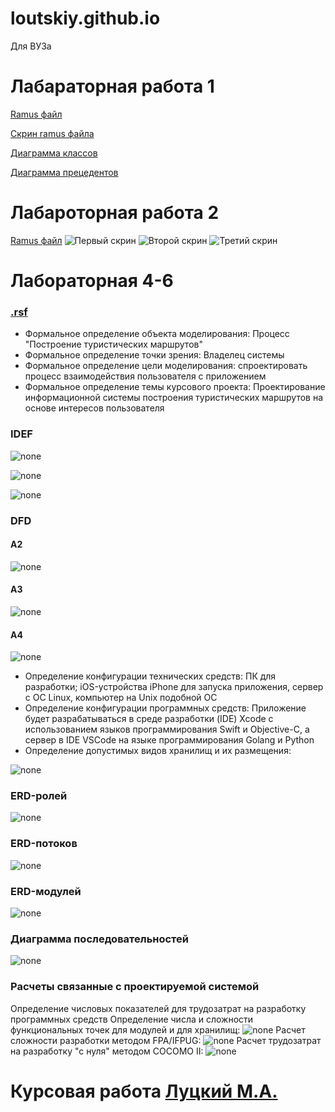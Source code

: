 # loutskiy.github.io
Для ВУЗа

# Лабараторная работа 1
[Ramus файл](https://github.com/loutskiy/loutskiy.github.io/blob/master/sixq.rsf)

[Скрин ramus файла](https://github.com/loutskiy/loutskiy.github.io/blob/master/Шесть%20вопросов.png)

[Диаграмма классов](https://github.com/loutskiy/loutskiy.github.io/blob/master/Диаграмма%20классов.png)

[Диаграмма прецедентов](https://github.com/loutskiy/loutskiy.github.io/blob/master/Диаграмма%20прецедентов.png)

# Лабароторная работа 2
[Ramus файл](https://github.com/loutskiy/loutskiy.github.io/blob/master/laba2)
![Первый скрин](https://github.com/loutskiy/loutskiy.github.io/blob/master/laba2_1.png)
![Второй скрин](https://github.com/loutskiy/loutskiy.github.io/blob/master/laba2_2.png)
![Третий скрин](https://github.com/loutskiy/loutskiy.github.io/blob/master/laba2_3.png)

# Лабораторная 4-6

### [.rsf](course-2.rsf)

* Формальное определение объекта моделирования: Процесс "Построение туристических маршрутов"
* Формальное определение точки зрения: Владелец системы
* Формальное определение цели моделирования: спроектировать процесс взаимодействия пользователя с приложением
* Формальное определение темы курсового проекта: Проектирование информационной системы построения туристических маршрутов на основе интересов пользователя

### IDEF

![none](01_A0.png)

![none](02_A0.png)

![none](03_A1.png)

### DFD
#### A2

![none](04_A2.png)

#### A3

![none](05_A3.png)

#### A4

![none](06_A4.png)

* Определение конфигурации технических средств: ПК для разработки; iOS-устройства iPhone для запуска приложения, сервер с ОС Linux, компьютер на Unix подобной ОС
* Определение конфигурации программных средств: Приложение будет разрабатываться в среде разработки (IDE) Xcode с использованием языков программирования Swift и Objective-C, а сервер в IDE VSCode на языке программирования Golang и Python
* Определение допустимых видов хранилищ и их размещения:

![none](course_class.png)

### ERD-ролей
![none](course_roli.png)

### ERD-потоков
![none](course_potoki.png)

### ERD-модулей
![none](ERDModules.png)

### Диаграмма последовательностей
![none](course_diagram_posled.png)

### Расчеты связанные с проектируемой системой
Определение числовых показателей для трудозатрат на разработку программных средств
Определение числа и сложности функциональных точек для модулей и для хранилищ:
![none](course_raschet.png)
Расчет сложности разработки методом FPA/IFPUG:
![none](course_fpa.png)
Расчет трудозатрат на разработку "с нуля" методом COCOMO II:
![none](course_cocomo.png)

# Курсовая работа [Луцкий М.А.](https://github.com/loutskiy/loutskiy.github.io/blob/master/Kursovaya_Lutskii_M%20Овчинников.docx)
